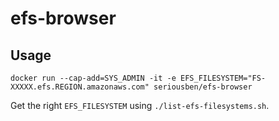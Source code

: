 # efs-browser

## Usage

`docker run --cap-add=SYS_ADMIN -it -e EFS_FILESYSTEM="FS-XXXXX.efs.REGION.amazonaws.com" seriousben/efs-browser`

Get the right `EFS_FILESYSTEM` using `./list-efs-filesystems.sh`.
